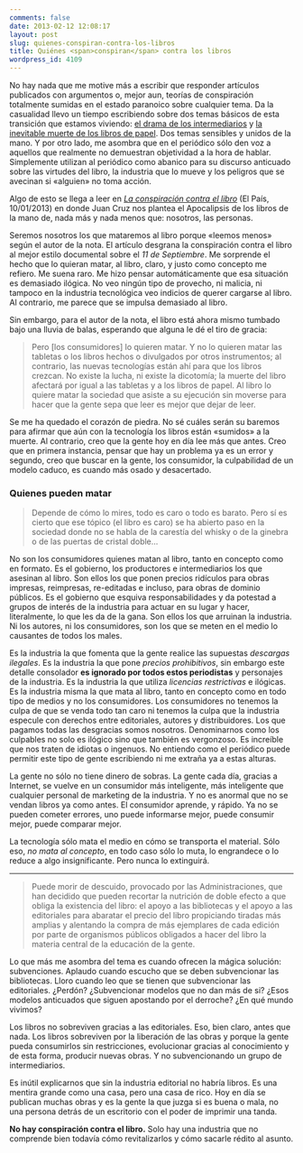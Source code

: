 ```yaml
---
comments: false
date: 2013-02-12 12:08:17
layout: post
slug: quienes-conspiran-contra-los-libros
title: Quiénes <span>conspiran</span> contra los libros
wordpress_id: 4109
---
```


No hay nada que me motive más a escribir que responder artículos publicados con argumentos o, mejor aun, teorías de conspiración totalmente sumidas en el estado paranoico sobre cualquier tema. Da la casualidad llevo un tiempo escribiendo sobre dos temas básicos de esta transición que estamos viviendo: [el drama de los intermediarios](http://www.minid.net/2013/01/23/el-famoso-drama-de-los-intermediarios/) y [la inevitable muerte de los libros de papel](http://www.minid.net/2013/02/07/el-inevitable-fin-de-los-libros-en-papel/). Dos temas sensibles y unidos de la mano. Y por otro lado, me asombra que en el periódico sólo den voz a aquellos que realmente no demuestran objetividad a la hora de hablar. Simplemente utilizan al periódico como abanico para su discurso anticuado sobre las virtudes del libro, la industria que lo mueve y los peligros que se avecinan si «alguien» no toma acción.





Algo de esto se llega a leer en _[La conspiración contra el libro](http://elpais.com/elpais/2013/01/03/opinion/1357208277_369616.html)_ (El País, 10/01/2013) en donde Juan Cruz nos plantea el Apocalipsis de los libros de la mano de, nada más y nada menos que: nosotros, las personas.





Seremos nosotros los que mataremos al libro porque «leemos menos» según el autor de la nota. El artículo desgrana la conspiración contra el libro al mejor estilo documental sobre el _11 de Septiembre_. Me sorprende el hecho que lo quieran matar, al libro, claro, y justo como concepto me refiero. Me suena raro. Me hizo pensar automáticamente que esa situación es demasiado ilógica. No veo ningún tipo de provecho, ni malicia, ni tampoco en la industria tecnológica veo indicios de querer cargarse al libro. Al contrario, me parece que se impulsa demasiado al libro.





Sin embargo, para el autor de la nota, el libro está ahora mismo  tumbado bajo una lluvia de balas, esperando que alguna le dé el tiro de gracia:





> 
  
> 
> Pero [los consumidores] lo quieren matar. Y no lo quieren matar las tabletas o los libros hechos o divulgados por otros instrumentos; al contrario, las nuevas tecnologías están ahí para que los libros crezcan. No existe la lucha, ni existe la dicotomía; la muerte del libro afectará por igual a las tabletas y a los libros de papel. Al libro lo quiere matar la sociedad que asiste a su ejecución sin moverse para hacer que la gente sepa que leer es mejor que dejar de leer.
> 
> 






Se me ha quedado el corazón de piedra. No sé cuáles serán su baremos para afirmar que aún con la tecnología los libros están «sumidos» a la muerte. Al contrario, creo que la gente hoy en día lee más que antes. Creo que en primera instancia, pensar que hay un problema ya es un error y segundo, creo que buscar en la gente, los consumidor, la culpabilidad de un modelo caduco, es cuando más osado y desacertado.





### Quienes pueden matar





> 
  
> 
> Depende de cómo lo mires, todo es caro o todo es barato. Pero sí es cierto que ese tópico (el libro es caro) se ha abierto paso en la sociedad donde no se habla de la carestía del whisky o de la ginebra o de las puertas de cristal doble…
> 
> 






No son los consumidores quienes matan al libro, tanto en concepto como en formato. Es el gobierno, los productores e intermediarios los que asesinan al libro. Son ellos los que ponen precios ridículos para obras impresas, reimpresas, re-editadas e incluso, para obras de dominio públicos. Es el gobierno que esquiva responsabilidades y da potestad a grupos de interés de la industria para actuar en su lugar y hacer, literalmente, lo que les da de la gana. Son ellos los que arruinan la industria. Ni los autores, ni los consumidores, son los que se meten en el medio lo causantes de todos los males.





Es la industria la que fomenta que la gente realice las supuestas _descargas ilegales_. Es la industria la que pone _precios prohibitivos_, sin embargo este detalle consolador **es ignorado por todos estos periodistas** y personajes de la industria. Es la industria la que utiliza _licencias restrictivas_ e ilógicas. Es la industria misma la que mata al libro, tanto en concepto como en todo tipo de medios y no los consumidores. Los consumidores no tenemos la culpa de que se venda todo tan caro ni tenemos la culpa que la industria especule con derechos entre editoriales, autores y distribuidores. Los que pagamos todas las desgracias somos nosotros. Denominarnos como los culpables no solo es ilógico sino que también es vergonzoso. Es increíble que nos traten de idiotas o ingenuos. No entiendo como el periódico puede permitir este tipo de gente escribiendo ni me extraña ya a estas alturas.





La gente no sólo no tiene dinero de sobras. La gente cada día, gracias a Internet, se vuelve en un consumidor más inteligente, más inteligente que cualquier personal de marketing de la industria. Y no es anormal que no se vendan libros ya como antes. El consumidor aprende, y rápido. Ya no se pueden cometer errores, uno puede informarse mejor, puede consumir mejor, puede comparar mejor.





La tecnología sólo mata el medio en cómo se transporta el material. Sólo eso, _no mata al concepto_, en todo caso sólo lo muta, lo engrandece o lo reduce a algo insignificante. Pero nunca lo extinguirá.





* * *





> 
  
> 
> Puede morir de descuido, provocado por las Administraciones, que han decidido que pueden recortar la nutrición de doble efecto a que obliga la existencia del libro: el apoyo a las bibliotecas y el apoyo a las editoriales para abaratar el precio del libro propiciando tiradas más amplias y alentando la compra de más ejemplares de cada edición por parte de organismos públicos obligados a hacer del libro la materia central de la educación de la gente.
> 
> 






Lo que más me asombra del tema es cuando ofrecen la mágica solución: subvenciones. Aplaudo cuando escucho que se deben subvencionar las bibliotecas. Lloro cuando leo que se tienen que subvencionar las editoriales. ¿Perdón? ¿Subvencionar modelos que no dan más de si? ¿Esos modelos anticuados que siguen apostando por el derroche? ¿En qué mundo vivimos?





Los libros no sobreviven gracias a las editoriales. Eso, bien claro, antes que nada. Los libros sobreviven por la liberación de las obras y porque la gente pueda consumirlos sin restricciones, evolucionar gracias al conocimiento y de esta forma, producir nuevas obras. Y no subvencionando un grupo de intermediarios.





Es inútil explicarnos que sin la industria editorial no habría libros. Es una mentira grande como una casa, pero una casa de rico. Hoy en día se publican muchas obras y es la gente la que juzga si es buena o mala, no una persona detrás de un escritorio con el poder de imprimir una tanda.





**No hay conspiración contra el libro.** Solo hay una industria que no comprende bien todavía cómo revitalizarlos y cómo sacarle rédito al asunto.
